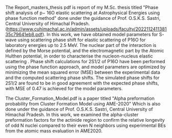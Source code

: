 The Report_masters_thesis pdf is report of my M.Sc. thesis titled "Phase shift analysis of p− 16O elastic scattering at Astrophysical Energies using phase function method" 
done under the guidance of Prof. O.S.K.S. Sastri, Central University of Himachal Pradesh. (https://www.cuhimachal.ac.in/admin/assets/uploads/faculty/202211241138135c79641eb8.pdf).
In this work, we have obtained model parameters for S- wave using scattering phase shift for elastic scattering of P16O for laboratory energies up to 2.5 MeV. The nuclear part of the interaction is defined by the Morse potential, and the electromagnetic part by the Atomic Hulthen potential, in order to characterise the nucleon-nucleus elastic scattering . Phase shift calculations for 2S1/2 of P16O have been performed using the phase function approach, and model parameters are optimized by minimizing the mean squared error (MSE) between the experimental data and the computed scattering phase shifts. The simulated phase shifts for 2S1/2 are found to be in good agreement with the expected phase shifts, with MSE of 0.47 is achieved for the model parameters.


The Cluster_Formation_Model.pdf is a paper titled "Alpha preformation probability from Cluster Formation Model using AME-2020"
Which is also done under the guidance of Prof. O.S.K.S. Sastri, Central University of Himachal Pradesh.
In this work, we examined the alpha-cluster preformation factors for the actinide region to confirm the relative longevity of odd N nuclei compared to their even N neighbors using experimental BEs from the atomic mass evaluation in AME2020.
